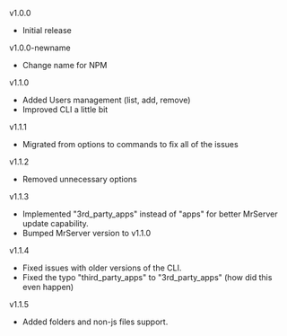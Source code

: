 v1.0.0

- Initial release

v1.0.0-newname

- Change name for NPM

v1.1.0

- Added Users management (list, add, remove)
- Improved CLI a little bit

v1.1.1

- Migrated from options to commands to fix all of the issues

v1.1.2

- Removed unnecessary options

v1.1.3

- Implemented "3rd_party_apps" instead of "apps" for better MrServer update capability.
- Bumped MrServer version to v1.1.0

v1.1.4

- Fixed issues with older versions of the CLI.
- Fixed the typo "third_party_apps" to "3rd_party_apps" (how did this even happen)

v1.1.5

- Added folders and non-js files support.
